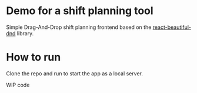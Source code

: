 # Demo for a shift planning tool

Simple Drag-And-Drop shift planning frontend based on the [react-beautiful-dnd](https://github.com/atlassian/react-beautiful-dnd) library. 

# How to run

Clone the repo and run <npm start> to start the app as a local server.

WIP code
